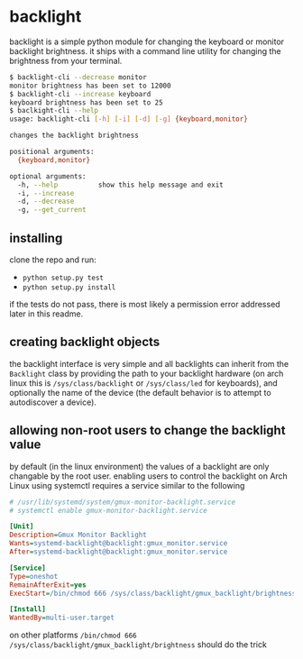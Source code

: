 # backlight

backlight is a simple python module for changing the keyboard or monitor backlight brightness. it ships with a command line utility for changing the brightness from your terminal.

```bash
$ backlight-cli --decrease monitor
monitor brightness has been set to 12000
$ backlight-cli --increase keyboard
keyboard brightness has been set to 25
$ baclkight-cli --help
usage: backlight-cli [-h] [-i] [-d] [-g] {keyboard,monitor}

changes the backlight brightness

positional arguments:
  {keyboard,monitor}

optional arguments:
  -h, --help          show this help message and exit
  -i, --increase
  -d, --decrease
  -g, --get_current

```

## installing

clone the repo and run:
- `python setup.py test`
- `python setup.py install`

if the tests do not pass, there is most likely a permission error addressed later in this readme.

## creating backlight objects

the backlight interface is very simple and all backlights can inherit from the `Backlight` class by providing the path to your backlight hardware (on arch linux this is `/sys/class/backlight` or `/sys/class/led` for keyboards), and optionally the name of the device (the default behavior is to attempt to autodiscover a device).


## allowing non-root users to change the backlight value

by default (in the linux environment) the values of a backlight are only changable by the root user. enabling users to control the backlight on Arch Linux using systemctl requires a service similar to the following

```ini
# /usr/lib/systemd/system/gmux-monitor-backlight.service
# systemctl enable gmux-monitor-backlight.service

[Unit]
Description=Gmux Monitor Backlight
Wants=systemd-backlight@backlight:gmux_monitor.service
After=systemd-backlight@backlight:gmux_monitor.service

[Service]
Type=oneshot
RemainAfterExit=yes
ExecStart=/bin/chmod 666 /sys/class/backlight/gmux_backlight/brightness

[Install]
WantedBy=multi-user.target
```

on other platforms `/bin/chmod 666 /sys/class/backlight/gmux_backlight/brightness` should do the trick
